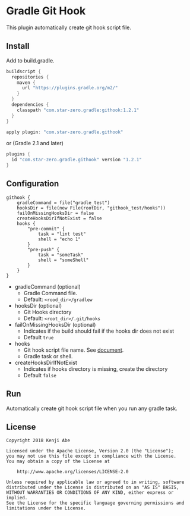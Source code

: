Gradle Git Hook
===

This plugin automatically create git hook script file.

## Install

Add to build.gradle.

```groovy
buildscript {
  repositories {
    maven {
      url "https://plugins.gradle.org/m2/"
    }
  }
  dependencies {
    classpath "com.star-zero.gradle:githook:1.2.1"
  }
}

apply plugin: "com.star-zero.gradle.githook"
```

or (Gradle 2.1 and later)

```groovy
plugins {
  id "com.star-zero.gradle.githook" version "1.2.1"
}
```

## Configuration

```
githook {
    gradleCommand = file("gradle_test")
    hooksDir = file(new File(rootDir, "githook_test/hooks"))
    failOnMissingHooksDir = false
    createHooksDirIfNotExist = false
    hooks {
        "pre-commit" {
            task = "lint test"
            shell = "echo 1"
        }
        "pre-push" {
            task = "someTask"
            shell = "someShell"
        }
    }
}
```

* gradleCommand (optional)
	* Gradle Command file.
	* Default: `<rood_dir>/gradlew`
* hooksDir (optional)
	* Git Hooks directory
	* Default: `<root_dir>/.git/hooks`
* failOnMissingHooksDir (optional)
    * Indicates if the build should fail if the hooks dir does not exist
    * Default `true`
* hooks
	* Git hook script file name. See [document](https://git-scm.com/docs/githooks).
	*  Gradle task or shell.
* createHooksDirIfNotExist
    * Indicates if hooks directory is missing, create the directory
    * Default `false`

## Run

Automatically create git hook script file when you run any gradle task.

## License

	Copyright 2018 Kenji Abe
	
	Licensed under the Apache License, Version 2.0 (the "License");
	you may not use this file except in compliance with the License.
	You may obtain a copy of the License at
	
	    http://www.apache.org/licenses/LICENSE-2.0
	
	Unless required by applicable law or agreed to in writing, software
	distributed under the License is distributed on an "AS IS" BASIS,
	WITHOUT WARRANTIES OR CONDITIONS OF ANY KIND, either express or implied.
	See the License for the specific language governing permissions and
	limitations under the License.

